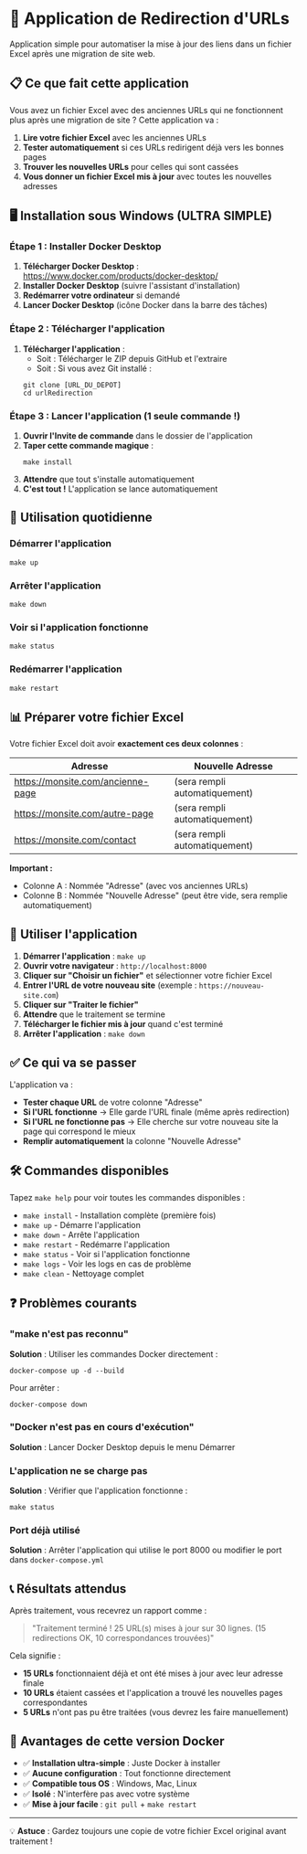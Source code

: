 # 🔄 Application de Redirection d'URLs

Application simple pour automatiser la mise à jour des liens dans un fichier Excel après une migration de site web.

## 📋 Ce que fait cette application

Vous avez un fichier Excel avec des anciennes URLs qui ne fonctionnent plus après une migration de site ? Cette application va :

1. **Lire votre fichier Excel** avec les anciennes URLs
2. **Tester automatiquement** si ces URLs redirigent déjà vers les bonnes pages
3. **Trouver les nouvelles URLs** pour celles qui sont cassées
4. **Vous donner un fichier Excel mis à jour** avec toutes les nouvelles adresses

## 🖥️ Installation sous Windows (ULTRA SIMPLE)

### Étape 1 : Installer Docker Desktop

1. **Télécharger Docker Desktop** : https://www.docker.com/products/docker-desktop/
2. **Installer Docker Desktop** (suivre l'assistant d'installation)
3. **Redémarrer votre ordinateur** si demandé
4. **Lancer Docker Desktop** (icône Docker dans la barre des tâches)

### Étape 2 : Télécharger l'application

1. **Télécharger l'application** :
   - Soit : Télécharger le ZIP depuis GitHub et l'extraire
   - Soit : Si vous avez Git installé :
   ```
   git clone [URL_DU_DEPOT]
   cd urlRedirection
   ```

### Étape 3 : Lancer l'application (1 seule commande !)

1. **Ouvrir l'Invite de commande** dans le dossier de l'application
2. **Taper cette commande magique** :
   ```
   make install
   ```
3. **Attendre** que tout s'installe automatiquement
4. **C'est tout !** L'application se lance automatiquement

## 🚀 Utilisation quotidienne

### Démarrer l'application
```
make up
```

### Arrêter l'application
```
make down
```

### Voir si l'application fonctionne
```
make status
```

### Redémarrer l'application
```
make restart
```

## 📊 Préparer votre fichier Excel

Votre fichier Excel doit avoir **exactement ces deux colonnes** :

| Adresse | Nouvelle Adresse |
|---------|------------------|
| https://monsite.com/ancienne-page | (sera rempli automatiquement) |
| https://monsite.com/autre-page | (sera rempli automatiquement) |
| https://monsite.com/contact | (sera rempli automatiquement) |

**Important :**
- Colonne A : Nommée "Adresse" (avec vos anciennes URLs)
- Colonne B : Nommée "Nouvelle Adresse" (peut être vide, sera remplie automatiquement)

## 🎯 Utiliser l'application

1. **Démarrer l'application** : `make up`
2. **Ouvrir votre navigateur** : `http://localhost:8000`
3. **Cliquer sur "Choisir un fichier"** et sélectionner votre fichier Excel
4. **Entrer l'URL de votre nouveau site** (exemple : `https://nouveau-site.com`)
5. **Cliquer sur "Traiter le fichier"**
6. **Attendre** que le traitement se termine
7. **Télécharger le fichier mis à jour** quand c'est terminé
8. **Arrêter l'application** : `make down`

## ✅ Ce qui va se passer

L'application va :
- **Tester chaque URL** de votre colonne "Adresse"
- **Si l'URL fonctionne** → Elle garde l'URL finale (même après redirection)
- **Si l'URL ne fonctionne pas** → Elle cherche sur votre nouveau site la page qui correspond le mieux
- **Remplir automatiquement** la colonne "Nouvelle Adresse"

## 🛠️ Commandes disponibles

Tapez `make help` pour voir toutes les commandes disponibles :

- `make install` - Installation complète (première fois)
- `make up` - Démarre l'application
- `make down` - Arrête l'application
- `make restart` - Redémarre l'application
- `make status` - Voir si l'application fonctionne
- `make logs` - Voir les logs en cas de problème
- `make clean` - Nettoyage complet

## ❓ Problèmes courants

### "make n'est pas reconnu"
**Solution** : Utiliser les commandes Docker directement :
```
docker-compose up -d --build
```
Pour arrêter :
```
docker-compose down
```

### "Docker n'est pas en cours d'exécution"
**Solution** : Lancer Docker Desktop depuis le menu Démarrer

### L'application ne se charge pas
**Solution** : Vérifier que l'application fonctionne :
```
make status
```

### Port déjà utilisé
**Solution** : Arrêter l'application qui utilise le port 8000 ou modifier le port dans `docker-compose.yml`

## 📞 Résultats attendus

Après traitement, vous recevrez un rapport comme :
> "Traitement terminé ! 25 URL(s) mises à jour sur 30 lignes. (15 redirections OK, 10 correspondances trouvées)"

Cela signifie :
- **15 URLs** fonctionnaient déjà et ont été mises à jour avec leur adresse finale
- **10 URLs** étaient cassées et l'application a trouvé les nouvelles pages correspondantes
- **5 URLs** n'ont pas pu être traitées (vous devrez les faire manuellement)

## 🎉 Avantages de cette version Docker

- ✅ **Installation ultra-simple** : Juste Docker à installer
- ✅ **Aucune configuration** : Tout fonctionne directement
- ✅ **Compatible tous OS** : Windows, Mac, Linux
- ✅ **Isolé** : N'interfère pas avec votre système
- ✅ **Mise à jour facile** : `git pull` + `make restart`

---

💡 **Astuce** : Gardez toujours une copie de votre fichier Excel original avant traitement !
